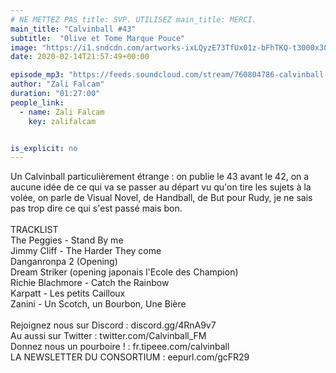 ```yaml
---
# NE METTEZ PAS title: SVP. UTILISEZ main_title: MERCI.
main_title: "Calvinball #43"
subtitle:  "Olive et Tome Marque Pouce"
image: "https://i1.sndcdn.com/artworks-ixLQyzE73TfUx01z-bFhTKQ-t3000x3000.jpg"
date: 2020-02-14T21:57:49+00:00

episode_mp3: "https://feeds.soundcloud.com/stream/760804786-calvinball-radio-calvinball-43-olice-et-tome-marque-pouce.mp3"
author: "Zali Falcam"
duration: "01:27:00"
people_link: 
  - name: Zali Falcam
    key: zalifalcam


is_explicit: no
---
```


<PodcastHeader/>

<!-- ECRIRE LA DESCRIPTION DE L'EPISODE SOUS CETTE LIGNE -->
Un Calvinball particulièrement étrange : on publie le 43 avant le 42, on a aucune idée de ce qui va se passer au départ vu qu'on tire les sujets à la volée, on parle de Visual Novel, de Handball, de But pour Rudy, je ne sais pas trop dire ce qui s'est passé mais bon.<br><br>TRACKLIST <br>The Peggies - Stand By me<br>Jimmy Cliff - The Harder They come<br>Danganronpa 2 (Opening)<br>Dream Striker (opening japonais l'Ecole des Champion)<br>Richie Blachmore - Catch the Rainbow<br>Karpatt - Les petits Cailloux<br>Zanini - Un Scotch, un Bourbon, Une Bière<br><br>Rejoignez nous sur Discord : discord.gg/4RnA9v7<br>Au aussi sur Twitter : twitter.com/Calvinball_FM<br>Donnez nous un pourboire ! : fr.tipeee.com/calvinball<br>LA NEWSLETTER DU CONSORTIUM : eepurl.com/gcFR29

